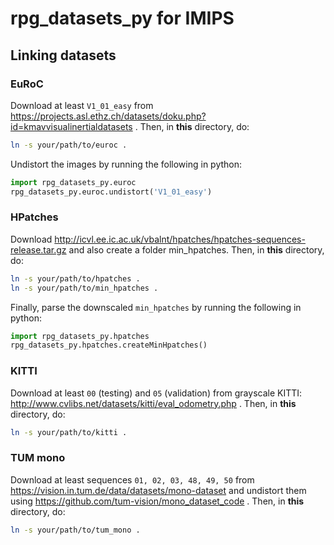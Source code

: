 # rpg_datasets_py for IMIPS

## Linking datasets

### EuRoC

Download at least `V1_01_easy` from https://projects.asl.ethz.ch/datasets/doku.php?id=kmavvisualinertialdatasets . Then, in **this** directory, do:
```bash
ln -s your/path/to/euroc .
```
Undistort the images by running the following in python:
```python
import rpg_datasets_py.euroc
rpg_datasets_py.euroc.undistort('V1_01_easy')
```


### HPatches

Download http://icvl.ee.ic.ac.uk/vbalnt/hpatches/hpatches-sequences-release.tar.gz and also create a folder min_hpatches. Then, in **this** directory, do:
```bash
ln -s your/path/to/hpatches .
ln -s your/path/to/min_hpatches .
```
Finally, parse the downscaled `min_hpatches` by running the following in python:
```python
import rpg_datasets_py.hpatches
rpg_datasets_py.hpatches.createMinHpatches()
```

### KITTI

Download at least `00` (testing) and `05` (validation) from grayscale KITTI: http://www.cvlibs.net/datasets/kitti/eval_odometry.php . Then, in **this** directory, do:
```bash
ln -s your/path/to/kitti .
```

### TUM mono

Download at least sequences `01, 02, 03, 48, 49, 50` from https://vision.in.tum.de/data/datasets/mono-dataset and undistort them using https://github.com/tum-vision/mono_dataset_code . Then, in **this** directory, do:
```bash
ln -s your/path/to/tum_mono .
```
